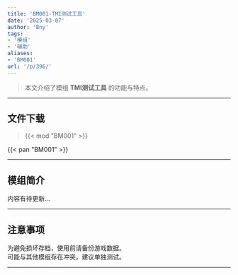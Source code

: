 ```yaml
---
title: 'BM001-TMI测试工具'
date: '2025-03-07'
author: 'Bny'
tags:
- '模组'
- '辅助'
aliases:
- 'BM001'
url: '/p/396/'
---
```


> 本文介绍了模组 **TMI测试工具** 的功能与特点。

---

## 文件下载  

> {{< mod "BM001" >}}  

{{< pan "BM001" >}}  

---

## 模组简介

>  
内容有待更新...  

---

## 注意事项

>  
为避免损坏存档，使用前请备份游戏数据。  
可能与其他模组存在冲突，建议单独测试。  

---

